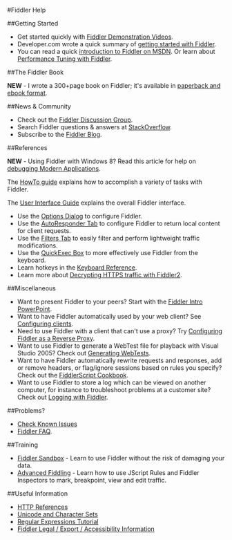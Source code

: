<!-- http://fiddler2.com/Fiddler/help/ -->

#Fiddler Help

##Getting Started

* Get started quickly with [Fiddler Demonstration Videos](http://fiddler2.com/Fiddler/help/video/default.asp).
* Developer.com wrote a quick summary of [getting started with Fiddler](http://www.developer.com/lang/jscript/article.php/3631066).
* You can read a quick [introduction to Fiddler on MSDN](http://fiddler2.com/redir/?id=MSDNINTRO).  Or learn about [Performance Tuning with Fiddler](http://fiddler2.com/redir/?id=HTTPPERF).

##The Fiddler Book

**NEW** - I wrote a 300+page book on Fiddler; it's available in [paperback and ebook format](http://fiddlerbook.com/).

##News & Community

* Check out the [Fiddler Discussion Group](http://www.fiddler2.com/redir/?id=fiddlerdisc).
* Search Fiddler questions & answers at [StackOverflow](http://stackoverflow.com/questions/tagged/fiddler).
* Subscribe to the [Fiddler Blog](http://blogs.msdn.com/b/fiddler/).

##References

**NEW** - Using Fiddler with Windows 8? Read this article for help on [debugging Modern Applications](http://fiddler2.com/r/?FIDDLERWIN8).

The [HowTo guide](http://fiddler2.com/Fiddler/help/howto.asp) explains how to accomplish a variety of tasks with Fiddler.

The [User Interface Guide](http://fiddler2.com/Fiddler/help/ui.asp) explains the overall Fiddler interface.

* Use the [Options Dialog](http://fiddler2.com/Fiddler/help/OptionsUI.asp) to configure Fiddler.
* Use the [AutoResponder Tab](http://fiddler2.com/Fiddler2/help/AutoResponder.asp) to configure Fiddler to return local content for client requests.
* Use the [Filters Tab](http://fiddler2.com/Fiddler2/help/Filters.asp) to easily filter and perform lightweight traffic modifications.
* Use the [QuickExec Box](http://fiddler2.com/Fiddler/help/quickexec.asp) to more effectively use Fiddler from the keyboard.
* Learn hotkeys in the [Keyboard Reference](http://fiddler2.com/Fiddler/help/keyboard.asp).
* Learn more about [Decrypting HTTPS traffic with Fiddler2](http://fiddler2.com/Fiddler/help/httpsdecryption.asp).

##Miscellaneous

* Want to present Fiddler to your peers? Start with the [Fiddler Intro PowerPoint](http://fiddler2.com/dl/FiddlerIntro.pptx).
* Want to have Fiddler automatically used by your web client?  See [Configuring clients](http://fiddler2.com/Fiddler/help/hookup.asp).
* Need to use Fiddler with a client that can't use a proxy?  Try [Configuring Fiddler as a Reverse Proxy](http://fiddler2.com/Fiddler/help/reverseproxy.asp).
* Want to use Fiddler to generate a WebTest file for playback with Visual Studio 2005? Check out [Generating WebTests](http://fiddler2.com/Fiddler/help/WebTest.asp).
* Want to have Fiddler automatically rewrite requests and responses, add or remove headers, or flag/ignore sessions based on rules you specify?  Check out the [FiddlerScript Cookbook](http://fiddler2.com/Fiddler/Dev/ScriptSamples.asp).
* Want to use Fiddler to store a log which can be viewed on another computer, for instance to troubleshoot problems at a customer site?  Check out [Logging with Fiddler](http://fiddler2.com/Fiddler/help/log.asp).





##Problems? 

* [Check Known Issues](http://fiddler2.com/Fiddler/help/knownissues.asp)
* [Fiddler FAQ](http://fiddler2.com/fiddler/help/faq.asp).

##Training

* [Fiddler Sandbox](http://www.bayden.com/sandbox/) - Learn to use Fiddler without the risk of damaging your data.
* [Advanced Fiddling](http://fiddler2.com/Fiddler/Dev/default.asp) - Learn how to use JScript Rules and Fiddler Inspectors to mark, breakpoint, view and edit traffic.

##Useful Information

* [HTTP References](http://fiddler2.com/Fiddler/help/http/)
* [Unicode and Character Sets](http://www.joelonsoftware.com/articles/Unicode.html)
* [Regular Expressions Tutorial](http://www.regular-expressions.info/)
* [Fiddler Legal / Export / Accessibility Information](http://fiddler2.com/Fiddler/help/legal.asp)
